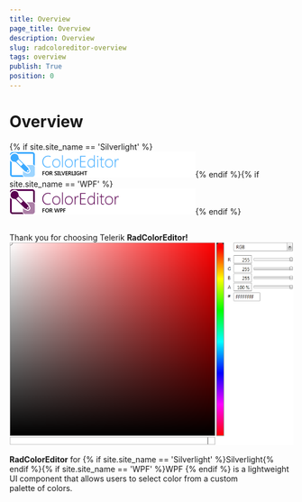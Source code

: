 ```yaml
---
title: Overview
page_title: Overview
description: Overview
slug: radcoloreditor-overview
tags: overview
publish: True
position: 0
---
```


# Overview



{% if site.site_name == 'Silverlight' %}![coloreditor-sl-icon](images/coloreditor-sl-icon.png){% endif %}{% if site.site_name == 'WPF' %}![coloreditor-wpf-icon](images/coloreditor-wpf-icon.png){% endif %}

## 

Thank you for choosing Telerik __RadColorEditor!__![radcoloreditor-overview](images/radcoloreditor-overview.png)

__RadColorEditor__ for {% if site.site_name == 'Silverlight' %}Silverlight{% endif %}{% if site.site_name == 'WPF' %}WPF {% endif %} is a lightweight UI component that allows users to select color from a custom  
					palette of colors.
				
